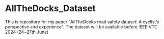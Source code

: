 # AllTheDocks_Dataset
This is repository for my paper "AllTheDocks road safety dataset: A cyclist’s perspective and experience". The dataset will be available before IEEE VTC 2024 (24~27th June)

